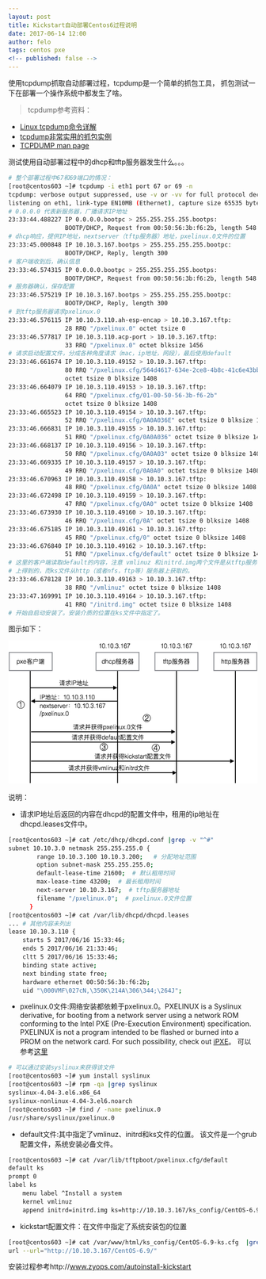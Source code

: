 ```yaml
---
layout: post
title: Kickstart自动部署Centos6过程说明
date: 2017-06-14 12:00
author: felo
tags: centos pxe
<!-- published: false -->
---
```



使用tcpdump抓取自动部署过程，tcpdump是一个简单的抓包工具，
抓包测试一下在部署一个操作系统中都发生了啥。
> tcpdump参考资料：
- [Linux tcpdump命令详解](http://www.cnblogs.com/ggjucheng/archive/2012/01/14/2322659.html)
- [tcpdump非常实用的抓包实例](http://blog.csdn.net/nanyun2010/article/details/23445223)
- [TCPDUMP man page](http://www.tcpdump.org/manpages/tcpdump.1.html)

测试使用自动部署过程中的dhcp和tftp服务器发生什么。。。

```bash
# 整个部署过程中67和69端口的情况：
[root@centos603 ~]# tcpdump -i eth1 port 67 or 69 -n
tcpdump: verbose output suppressed, use -v or -vv for full protocol decode
listening on eth1, link-type EN10MB (Ethernet), capture size 65535 bytes
# 0.0.0.0 代表新服务器，广播请求IP地址
23:33:44.488227 IP 0.0.0.0.bootpc > 255.255.255.255.bootps:
                BOOTP/DHCP, Request from 00:50:56:3b:f6:2b, length 548
# dhcp响应，提供IP地址，nextserver（tftp服务器）地址，pxelinux.0文件的位置
23:33:45.000848 IP 10.10.3.167.bootps > 255.255.255.255.bootpc:
                BOOTP/DHCP, Reply, length 300
# 客户端收到后，确认信息
23:33:46.574315 IP 0.0.0.0.bootpc > 255.255.255.255.bootps:
                BOOTP/DHCP, Request from 00:50:56:3b:f6:2b, length 548
# 服务器确认，保存配置
23:33:46.575219 IP 10.10.3.167.bootps > 255.255.255.255.bootpc:
                BOOTP/DHCP, Reply, length 300
# 到tftp服务器请求pxelinux.0
23:33:46.576115 IP 10.10.3.110.ah-esp-encap > 10.10.3.167.tftp:  
                28 RRQ "/pxelinux.0" octet tsize 0
23:33:46.577817 IP 10.10.3.110.acp-port > 10.10.3.167.tftp:
                33 RRQ "/pxelinux.0" octet blksize 1456
# 请求启动配置文件，分成各种角度请求（mac，ip地址，网段），最后使用default
23:33:46.661674 IP 10.10.3.110.49152 > 10.10.3.167.tftp:
                80 RRQ "/pxelinux.cfg/564d4617-634e-2ce8-4b8c-41c6e43bb44a"
                octet tsize 0 blksize 1408
23:33:46.664079 IP 10.10.3.110.49153 > 10.10.3.167.tftp:
                64 RRQ "/pxelinux.cfg/01-00-50-56-3b-f6-2b"
                octet tsize 0 blksize 1408
23:33:46.665523 IP 10.10.3.110.49154 > 10.10.3.167.tftp:
                52 RRQ "/pxelinux.cfg/0A0A036E" octet tsize 0 blksize 1408
23:33:46.666831 IP 10.10.3.110.49155 > 10.10.3.167.tftp:
                51 RRQ "/pxelinux.cfg/0A0A036" octet tsize 0 blksize 1408
23:33:46.668137 IP 10.10.3.110.49156 > 10.10.3.167.tftp:
                50 RRQ "/pxelinux.cfg/0A0A03" octet tsize 0 blksize 1408
23:33:46.669335 IP 10.10.3.110.49157 > 10.10.3.167.tftp:
                49 RRQ "/pxelinux.cfg/0A0A0" octet tsize 0 blksize 1408
23:33:46.670963 IP 10.10.3.110.49158 > 10.10.3.167.tftp:
                48 RRQ "/pxelinux.cfg/0A0A" octet tsize 0 blksize 1408
23:33:46.672498 IP 10.10.3.110.49159 > 10.10.3.167.tftp:
                47 RRQ "/pxelinux.cfg/0A0" octet tsize 0 blksize 1408
23:33:46.673930 IP 10.10.3.110.49160 > 10.10.3.167.tftp:
                46 RRQ "/pxelinux.cfg/0A" octet tsize 0 blksize 1408
23:33:46.675185 IP 10.10.3.110.49161 > 10.10.3.167.tftp:  
                45 RRQ "/pxelinux.cfg/0" octet tsize 0 blksize 1408
23:33:46.676840 IP 10.10.3.110.49162 > 10.10.3.167.tftp:
                51 RRQ "/pxelinux.cfg/default" octet tsize 0 blksize 1408
# 这里的客户端读取default的内容，注意 vmlinuz 和initrd.img两个文件是从tftp服务器
# 上得到的，而ks文件从http（或者nfs，ftp等）服务器上获取的。
23:33:46.678128 IP 10.10.3.110.49163 > 10.10.3.167.tftp:
                38 RRQ "/vmlinuz" octet tsize 0 blksize 1408
23:33:47.169991 IP 10.10.3.110.49164 > 10.10.3.167.tftp:  
                41 RRQ "/initrd.img" octet tsize 0 blksize 1408
# 开始自启动安装了。安装介质的位置在ks文件中指定了。
```

图示如下：

![](/images/centos/pxe_process.png)

说明：

- 请求IP地址后返回的内容在dhcpd的配置文件中，租用的ip地址在dhcpd.leases文件中。
```bash
[root@centos603 ~]# cat /etc/dhcp/dhcpd.conf |grep -v "^#"
subnet 10.10.3.0 netmask 255.255.255.0 {
        range 10.10.3.100 10.10.3.200;   # 分配地址范围
        option subnet-mask 255.255.255.0;  
        default-lease-time 21600;  # 默认租用时间
        max-lease-time 43200;  # 最长租用时间
        next-server 10.10.3.167;  # tftp服务器地址
        filename "/pxelinux.0";  # pxelinux.0文件位置
      }
[root@centos603 ~]# cat /var/lib/dhcpd/dhcpd.leases
... # 其他内容未列出
lease 10.10.3.110 {
    starts 5 2017/06/16 15:33:46;
    ends 5 2017/06/16 21:33:46;
    cltt 5 2017/06/16 15:33:46;
    binding state active;
    next binding state free;
    hardware ethernet 00:50:56:3b:f6:2b;
    uid "\000VMF\027cN,\350K\214A\306\344;\264J";
```

- pxelinux.0文件:网络安装都依赖于pxelinux.0。PXELINUX is a Syslinux derivative,
for booting from a network server using a network ROM conforming to the
Intel PXE (Pre-Execution Environment) specification.
PXELINUX is not a program intended to be flashed or burned into
a PROM on the network card. For such possibility,
check out [iPXE](http://ipxe.org/)。
可以参考[这里](http://www.syslinux.org/wiki/index.php?title=PXELINUX)
```bash
# 可以通过安装syslinux来获得该文件
[root@centos603 ~]# yum install syslinux
[root@centos603 ~]# rpm -qa |grep syslinux
syslinux-4.04-3.el6.x86_64
syslinux-nonlinux-4.04-3.el6.noarch
[root@centos603 ~]# find / -name pxelinux.0
/usr/share/syslinux/pxelinux.0
```


- default文件:其中指定了vmlinuz、initrd和ks文件的位置。
该文件是一个grub配置文件，系统安装必备文件。
```bash
[root@centos603 ~]# cat /var/lib/tftpboot/pxelinux.cfg/default
default ks
prompt 0
label ks
    menu label ^Install a system
    kernel vmlinuz
    append initrd=initrd.img ks=http://10.10.3.167/ks_config/CentOS-6.9-ks.cfg ksdevice=eth0
```


- kickstart配置文件：在文件中指定了系统安装包的位置
```bash
[root@centos603 ~]# cat /var/www/html/ks_config/CentOS-6.9-ks.cfg  |grep url
url --url="http://10.10.3.167/CentOS-6.9/"
```

安装过程参考http://www.zyops.com/autoinstall-kickstart
